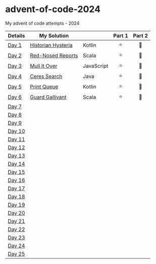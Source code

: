 # advent-of-code-2024
My advent of code attempts - 2024

| Details                                        | My Solution                           |            | Part 1 | Part 2 |
|------------------------------------------------|---------------------------------------|------------|:------:|:------:|
| [Day 1](https://adventofcode.com/2024/day/1)   | [Historian Hysteria](Day01/README.md) | Kotlin     |   ⭐    |   🌟   |
| [Day 2](https://adventofcode.com/2024/day/2)   | [Red-Nosed Reports](Day02/README.md)  | Scala      |   ⭐    |   🌟   |
| [Day 3](https://adventofcode.com/2024/day/3)   | [Mull It Over](Day03/README.md)       | JavaScript |   ⭐    |   🌟   |
| [Day 4](https://adventofcode.com/2024/day/4)   | [Ceres Search](Day04/README.md)       | Java       |   ⭐    |   🌟   |
| [Day 5](https://adventofcode.com/2024/day/5)   | [Print Queue](Day05/README.md)        | Kotlin     |   ⭐    |   🌟   |
| [Day 6](https://adventofcode.com/2024/day/6)   | [Guard Gallivant](Day06/README.md)    | Scala      |   ⭐    |   🌟   |
| [Day 7](https://adventofcode.com/2024/day/7)   |                                       |            |        |        |
| [Day 8](https://adventofcode.com/2024/day/8)   |                                       |            |        |        |
| [Day 9](https://adventofcode.com/2024/day/9)   |                                       |            |        |        |
| [Day 10](https://adventofcode.com/2024/day/10) |                                       |            |        |        |
| [Day 11](https://adventofcode.com/2024/day/11) |                                       |            |        |        |
| [Day 12](https://adventofcode.com/2024/day/12) |                                       |            |        |        |
| [Day 13](https://adventofcode.com/2024/day/13) |                                       |            |        |        |
| [Day 14](https://adventofcode.com/2024/day/14) |                                       |            |        |        |
| [Day 15](https://adventofcode.com/2024/day/15) |                                       |            |        |        |
| [Day 16](https://adventofcode.com/2024/day/16) |                                       |            |        |        |
| [Day 17](https://adventofcode.com/2024/day/17) |                                       |            |        |        |
| [Day 18](https://adventofcode.com/2024/day/18) |                                       |            |        |        |
| [Day 19](https://adventofcode.com/2024/day/19) |                                       |            |        |        |
| [Day 20](https://adventofcode.com/2024/day/20) |                                       |            |        |        |
| [Day 21](https://adventofcode.com/2024/day/21) |                                       |            |        |        |
| [Day 22](https://adventofcode.com/2024/day/22) |                                       |            |        |        |
| [Day 23](https://adventofcode.com/2024/day/23) |                                       |            |        |        |
| [Day 24](https://adventofcode.com/2024/day/24) |                                       |            |        |        |
| [Day 25](https://adventofcode.com/2024/day/25) |                                       |            |        |        |
